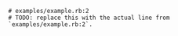     # examples/example.rb:2
    # TODO: replace this with the actual line from `examples/example.rb:2`.
